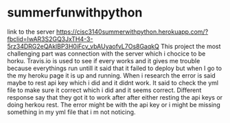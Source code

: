 # summerfunwithpython
link to the server
https://cisc3140summerwithpython.herokuapp.com/?fbclid=IwAR3S2GQ3JxTH4-3-5rz34DRG2eQAklBP3H0iFcv_vbAUyaofvL7Os8GaqkQ
This project the most challenging part was connection with the server which i chocice to be horku. Travis.io is used to see if every works and it gives me trouble because everythings run untill it said that it failed to deploy but when I go to the my heroku page it is up and running. When i research the error is said maybe to rest api key which i did and it didnt work. It said to check the yml file to make sure it correct which i did and it seems correct. Different response say that they got it to work after after either resting the api keys or doing herkou rest. The error might be with the api key or i might be missing something in my yml file that i m not noticing.
